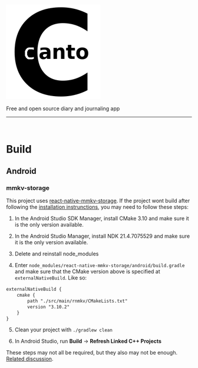 ![canto](./android/app/src/main/assets/images/logo_t_v1_256.png)

Free and open source diary and journaling app

---

&nbsp;

# Build

## Android

### mmkv-storage

This project uses [react-native-mmkv-storage](https://github.com/ammarahm-ed/react-native-mmkv-storage). If the  project wont build after following the [installation instrunctions](https://rnmmkv.vercel.app/#/gettingstarted), you may need to follow these steps:

1. In the Android Studio SDK Manager, install CMake 3.10 and make sure it is the only version available. 

2. In the Android Studio Manager, install NDK 21.4.7075529 and make sure it is the only version available. 

3. Delete and reinstall node_modules

4. Enter `node_modules/react-native-mmkv-storage/android/build.gradle` and make sure that the CMake version above is specified at `externalNativeBuild`. Like so:

```
externalNativeBuild {
    cmake {
        path "./src/main/rnmkv/CMakeLists.txt"
        version "3.10.2"
    }
}
```

5. Clean your project with `./gradlew clean`

6. In Android Studio, run **Build** -> **Refresh Linked C++ Projects**

These steps may not all be required, but they also may not be enough. [Related discussion](https://github.com/ammarahm-ed/react-native-mmkv-storage/issues/67#issuecomment-801467636).

